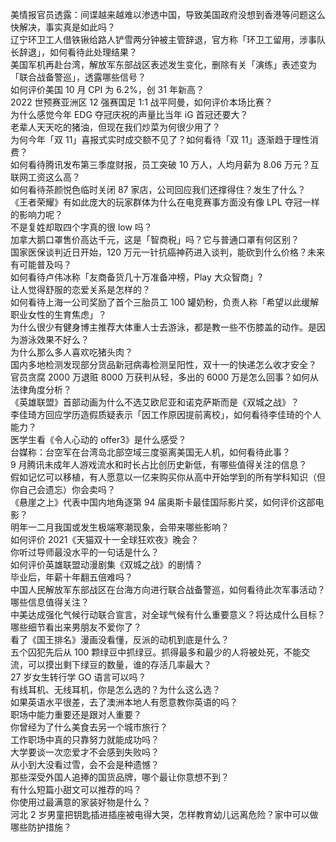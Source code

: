 美情报官员透露：间谍越来越难以渗透中国，导致美国政府没想到香港等问题这么快解决，事实真是如此吗？  
辽宁环卫工人借铁锹给路人铲雪两分钟被主管辞退，官方称「环卫工留用，涉事队长辞退」，如何看待此处理结果？  
美国军机再赴台湾，解放军东部战区表述发生变化，删除有关「演练」表述变为「联合战备警巡」，透露哪些信号？  
如何评价美国 10 月 CPI 为 6.2%，创 31 年新高？  
2022 世预赛亚洲区 12 强赛国足 1:1 战平阿曼，如何评价本场比赛？  
为什么感觉今年 EDG 夺冠庆祝的声量比当年 iG 首冠还要大？  
老辈人天天吃的猪油，但现在我们炒菜为何很少用了？  
为何今年「双 11」喜报式实时成交额不见了？如何看待「双 11」逐渐趋于理性消费？  
如何看待腾讯发布第三季度财报，员工突破 10 万人，人均月薪为 8.06 万元？互联网工资这么高？  
如何看待茶颜悦色临时关闭 87 家店，公司回应我们还撑得住？发生了什么？  
《王者荣耀》有如此庞大的玩家群体为什么在电竞赛事方面没有像 LPL 夺冠一样的影响力呢？  
不是复姓却取四个字真的很 low 吗？  
加拿大鹅口罩售价高达千元，这是「智商税」吗？它与普通口罩有何区别？  
国家医保谈判近日开始，120 万元一针抗癌神药进入谈判，能砍到什么价格？未来有可能普及吗？  
如何看待卢伟冰称「友商备货几十万准备冲榜，Play 大众智商」?  
让人觉得舒服的恋爱关系是怎样的？  
如何看待上海一公司奖励了首个三胎员工 100 罐奶粉，负责人称「希望以此缓解职业女性的生育焦虑」？  
为什么很少有健身博主推荐大体重人士去游泳，都是教一些不伤膝盖的动作。是因为游泳效果不好么？  
为什么那么多人喜欢吃猪头肉？  
国内多地检测发现部分货品新冠病毒检测呈阳性，双十一的快递怎么收才安全？  
官员贪腐 2000 万退赃 8000 万获判从轻，多出的 6000 万是怎么回事？如何从法律角度分析？  
《英雄联盟》首部动画为什么不选艾欧尼亚和诺克萨斯而是《双城之战》？  
李佳琦方回应学历造假质疑表示「因工作原因提前离校」，如何看待李佳琦的个人能力？  
医学生看《令人心动的 offer3》是什么感受？  
台媒称：台空军在台湾岛北部空域三度驱离美国无人机，如何看待此事？  
9 月腾讯未成年人游戏流水和时长占比创历史新低，有哪些值得关注的信息？  
假如记忆可以移植，有人愿意以一亿来购买你从高中开始学到的所有学科知识（但你自己会遗忘）你会卖吗？  
《悬崖之上》代表中国内地角逐第 94 届奥斯卡最佳国际影片奖，如何评价这部电影？  
明年一二月我国或发生极端寒潮现象，会带来哪些影响？  
如何评价 2021《天猫双十一全球狂欢夜》晚会？  
你听过导师最没水平的一句话是什么？  
如何评价英雄联盟动漫剧集《双城之战》的剧情？  
毕业后，年薪十年翻五倍难吗？  
中国人民解放军东部战区在台海方向进行联合战备警巡，如何看待此次军事活动？哪些信息值得关注？  
中美达成强化气候行动联合宣言，对全球气候有什么重要意义？将达成什么目标？  
哪些细节看出来男朋友不爱你了？  
看了《国王排名》漫画没看懂，反派的动机到底是什么？  
五个囚犯先后从 100 颗绿豆中抓绿豆。抓得最多和最少的人将被处死，不能交流，可以摸出剩下绿豆的数量，谁的存活几率最大？  
27 岁女生转行学 GO 语言可以吗？  
有线耳机、无线耳机，你是怎么选的？为什么这么选？  
如果英语水平很差，去了澳洲本地人有愿意教你英语的吗？  
职场中能力重要还是跟对人重要？  
你曾经为了什么美食去另一个城市旅行？  
工作职场中真的只靠努力就能成功吗？  
大学要谈一次恋爱才不会感到失败吗？  
从小到大没看过雪，会不会是种遗憾？  
那些深受外国人追捧的国货品牌，哪个最让你意想不到？  
有什么短篇小甜文可以推荐的吗？  
你使用过最满意的家装好物是什么？  
河北 2 岁男童把钥匙插进插座被电得大哭，怎样教育幼儿远离危险？家中可以做哪些防护措施？  
